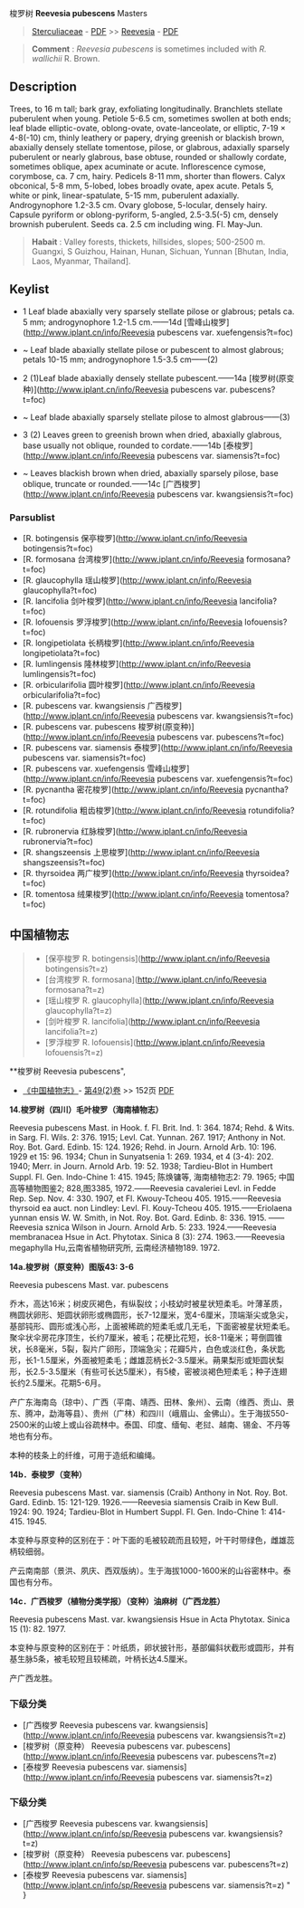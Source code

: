 梭罗树 **Reevesia pubescens** Masters

> [Sterculiaceae](http://www.iplant.cn/info/Sterculiaceae?t=foc) - [PDF](http://www.iplant.cn/foc/pdf/Sterculiaceae.pdf) >> [Reevesia](http://www.iplant.cn/info/Reevesia?t=foc) - [PDF](http://www.iplant.cn/foc/pdf/Reevesia.pdf)


> **Comment** : 
> *Reevesia pubescens* is sometimes included with *R. wallichii* R. Brown.

## Description

Trees, to 16 m tall; bark gray, exfoliating longitudinally. Branchlets stellate puberulent when young. Petiole 5-6.5 cm, sometimes swollen at both ends; leaf blade elliptic-ovate, oblong-ovate, ovate-lanceolate, or elliptic, 7-19 × 4-8(-10) cm, thinly leathery or papery, drying greenish or blackish brown, abaxially densely stellate tomentose, pilose, or glabrous, adaxially sparsely puberulent or nearly glabrous, base obtuse, rounded or shallowly cordate, sometimes oblique, apex acuminate or acute. Inflorescence cymose, corymbose, ca. 7 cm, hairy. Pedicels 8-11 mm, shorter than flowers. Calyx obconical, 5-8 mm, 5-lobed, lobes broadly ovate, apex acute. Petals 5, white or pink, linear-spatulate, 5-15 mm, puberulent adaxially. Androgynophore 1.2-3.5 cm. Ovary globose, 5-locular, densely hairy. Capsule pyriform or oblong-pyriform, 5-angled, 2.5-3.5(-5) cm, densely brownish puberulent. Seeds ca. 2.5 cm including wing. Fl. May-Jun.


> **Habait** : 
> Valley forests, thickets, hillsides, slopes; 500-2500 m. Guangxi, S Guizhou, Hainan, Hunan, Sichuan, Yunnan [Bhutan, India, Laos, Myanmar, Thailand].


## Keylist

* 1 Leaf blade abaxially very sparsely stellate pilose or glabrous; petals ca. 5 mm; androgynophore 1.2-1.5 cm.——14d [雪峰山梭罗](http://www.iplant.cn/info/Reevesia pubescens var. xuefengensis?t=foc)
* ~ Leaf blade abaxially stellate pilose or pubescent to almost glabrous; petals 10-15 mm; androgynophore 1.5-3.5 cm——(2)

* 2 (1)Leaf blade abaxially densely stellate pubescent.——14a [梭罗树(原变种)](http://www.iplant.cn/info/Reevesia pubescens var. pubescens?t=foc)
* ~ Leaf blade abaxially sparsely stellate pilose to almost glabrous——(3)

* 3 (2) Leaves green to greenish brown when dried, abaxially glabrous, base usually not oblique, rounded to cordate.——14b [泰梭罗](http://www.iplant.cn/info/Reevesia pubescens var. siamensis?t=foc)
* ~ Leaves blackish brown when dried, abaxially sparsely pilose, base oblique, truncate or rounded.——14c [广西梭罗](http://www.iplant.cn/info/Reevesia pubescens var. kwangsiensis?t=foc)



### Parsublist

* [R.  botingensis  保亭梭罗](http://www.iplant.cn/info/Reevesia botingensis?t=foc)
* [R.  formosana  台湾梭罗](http://www.iplant.cn/info/Reevesia formosana?t=foc)
* [R.  glaucophylla  瑶山梭罗](http://www.iplant.cn/info/Reevesia glaucophylla?t=foc)
* [R.  lancifolia  剑叶梭罗](http://www.iplant.cn/info/Reevesia lancifolia?t=foc)
* [R.  lofouensis  罗浮梭罗](http://www.iplant.cn/info/Reevesia lofouensis?t=foc)
* [R.  longipetiolata  长柄梭罗](http://www.iplant.cn/info/Reevesia longipetiolata?t=foc)
* [R.  lumlingensis  隆林梭罗](http://www.iplant.cn/info/Reevesia lumlingensis?t=foc)
* [R.  orbicularifolia  圆叶梭罗](http://www.iplant.cn/info/Reevesia orbicularifolia?t=foc)
* [R.  pubescens var. kwangsiensis  广西梭罗](http://www.iplant.cn/info/Reevesia pubescens var. kwangsiensis?t=foc)
* [R.  pubescens var. pubescens  梭罗树(原变种)](http://www.iplant.cn/info/Reevesia pubescens var. pubescens?t=foc)
* [R.  pubescens var. siamensis  泰梭罗](http://www.iplant.cn/info/Reevesia pubescens var. siamensis?t=foc)
* [R.  pubescens var. xuefengensis  雪峰山梭罗](http://www.iplant.cn/info/Reevesia pubescens var. xuefengensis?t=foc)
* [R.  pycnantha  密花梭罗](http://www.iplant.cn/info/Reevesia pycnantha?t=foc)
* [R.  rotundifolia  粗齿梭罗](http://www.iplant.cn/info/Reevesia rotundifolia?t=foc)
* [R.  rubronervia  红脉梭罗](http://www.iplant.cn/info/Reevesia rubronervia?t=foc)
* [R.  shangszeensis  上思梭罗](http://www.iplant.cn/info/Reevesia shangszeensis?t=foc)
* [R.  thyrsoidea  两广梭罗](http://www.iplant.cn/info/Reevesia thyrsoidea?t=foc)
* [R.  tomentosa  绒果梭罗](http://www.iplant.cn/info/Reevesia tomentosa?t=foc)


## 中国植物志

> * [保亭梭罗  R.  botingensis](http://www.iplant.cn/info/Reevesia botingensis?t=z)
> * [台湾梭罗  R.  formosana](http://www.iplant.cn/info/Reevesia formosana?t=z)
> * [瑶山梭罗  R.  glaucophylla](http://www.iplant.cn/info/Reevesia glaucophylla?t=z)
> * [剑叶梭罗  R.  lancifolia](http://www.iplant.cn/info/Reevesia lancifolia?t=z)
> * [罗浮梭罗  R.  lofouensis](http://www.iplant.cn/info/Reevesia lofouensis?t=z)


**梭罗树 Reevesia pubescens",


* [《中国植物志》](http://www.iplant.cn/frps)- [第49(2)卷](http://www.iplant.cn/frps/vol/49(2)) >> 152页 [PDF](http://www.iplant.cn/frps/pdf/49(2)/152b.PDF)


**14.梭罗树（四川）毛叶梭罗（海南植物志）**

Reevesia pubescens Mast. in Hook. f. Fl. Brit. Ind. 1: 364. 1874; Rehd. & Wits. in Sarg. Fl. Wils. 2: 376. 1915; Levl. Cat. Yunnan. 267. 1917; Anthony in Not. Roy. Bot. Gard. Edinb. 15: 124. 1926; Rehd. in Journ. Arnold Arb. 10: 196. 1929 et 15: 96. 1934; Chun in Sunyatsenia 1: 269. 1934, et 4 (3-4): 202. 1940; Merr. in Journ. Arnold Arb. 19: 52. 1938; Tardieu-Blot in Humbert Suppl. Fl. Gen. Indo-Chine 1: 415. 1945; 陈焕镛等, 海南植物志2: 79. 1965; 中国高等植物图鉴2; 828,图3385, 1972.——Reevesia cavaleriei Levl. in Fedde Rep. Sep. Nov. 4: 330. 1907, et Fl. Kwouy-Tcheou 405. 1915.——Reevesia thyrsoid ea auct. non Lindley: Levl. Fl. Kouy-Tcheou 405. 1915.——Eriolaena yunnan ensis W. W. Smith, in Not. Roy. Bot. Gard. Edinb. 8: 336. 1915. ——Reevesia sznica Wilson in Journ. Arnold Arb. 5: 233. 1924.——Reevesia membranacea Hsue in Act. Phytotax. Sinica 8 (3): 274. 1963.——Reevesia megaphylla Hu,云南省植物研究所, 云南经济植物189. 1972.

**14a.梭罗树（原变种）图版43: 3-6**

Reevesia pubescens Mast. var. pubescens

乔木，高达16米；树皮灰褐色，有纵裂纹；小枝幼时被星状短柔毛。叶薄革质，椭圆状卵形、矩圆状卵形或椭圆形，长7-12厘米，宽4-6厘米，顶端渐尖或急尖，基部钝形、圆形或浅心形，上面被稀疏的短柔毛或几无毛，下面密被星状短柔毛。聚伞状伞房花序顶生，长约7厘米，被毛；花梗比花短，长8-11毫米；萼倒圆锥状，长8毫米，5裂，裂片广卵形，顶端急尖；花瓣5片，白色或淡红色，条状匙形，长1-1.5厘米，外面被短柔毛；雌雄蕊柄长2-3.5厘米。蒴果梨形或矩圆状梨形，长2.5-3.5厘米（有些可长达5厘米），有5棱，密被淡褐色短柔毛；种子连翅长约2.5厘米。花期5-6月。

产广东海南岛（琼中）、广西（平南、靖西、田林、象州）、云南（维西、贡山、景东、腾冲，勐海等县）、贵州（广林）和四川（峨眉山、金佛山）。生于海拔550-2500米的山坡上或山谷疏林中。泰国、印度、缅甸、老挝、越南、锡金、不丹等地也有分布。

本种的枝条上的纤维，可用于造纸和编绳。

**14b．泰梭罗（变种）**

Reevesia pubescens Mast. var. siamensis (Craib) Anthony in Not. Roy. Bot. Gard. Edinb. 15: 121-129. 1926.——Reevesia siamensis Craib in Kew Bull. 1924: 90. 1924; Tardieu-Blot in Humbert Suppl. Fl. Gen. Indo-Chine 1: 414-415. 1945.

本变种与原变种的区别在于：叶下面的毛被较疏而且较短，叶干时带绿色，雌雄蕊柄较细弱。

产云南南部（景洪、夙庆、西双版纳）。生于海拔1000-1600米的山谷密林中。泰国也有分布。

**14c．广西梭罗（植物分类学报）（变种）油麻树（广西龙胜）**

Reevesia pubescens Mast. var. kwangsiensis Hsue in Acta Phytotax. Sinica 15 (1): 82. 1977.

本变种与原变种的区别在于：叶纸质，卵状披针形，基部偏斜状截形或圆形，并有基生脉5条，被毛较短且较稀疏，叶柄长达4.5厘米。

产广西龙胜。

### 下级分类
* [广西梭罗  Reevesia pubescens var. kwangsiensis](http://www.iplant.cn/info/Reevesia pubescens var. kwangsiensis?t=z)
* [梭罗树（原变种）  Reevesia pubescens var. pubescens](http://www.iplant.cn/info/Reevesia pubescens var. pubescens?t=z)
* [泰梭罗  Reevesia pubescens var. siamensis](http://www.iplant.cn/info/Reevesia pubescens var. siamensis?t=z)

### 下级分类
* [广西梭罗  Reevesia pubescens var. kwangsiensis](http://www.iplant.cn/info/sp/Reevesia pubescens var. kwangsiensis?t=z)
* [梭罗树（原变种）  Reevesia pubescens var. pubescens](http://www.iplant.cn/info/sp/Reevesia pubescens var. pubescens?t=z)
* [泰梭罗  Reevesia pubescens var. siamensis](http://www.iplant.cn/info/sp/Reevesia pubescens var. siamensis?t=z)
"
}